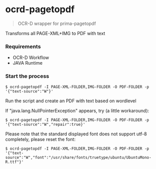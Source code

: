 # ocrd-pagetopdf

> OCR-D wrapper for prima-pagetopdf

Transforms all PAGE-XML+IMG to PDF with text

### Requirements

- OCR-D Workflow
- JAVA Runtime

### Start the process

    $ ocrd-pagetopdf -I PAGE-XML-FOLDER,IMG-FOLDER -O PDF-FOLDER -p '{"text-source":"W"}'

Run the script and create an PDF with text based on wordlevel

If "java.lang.NullPointerException" appears, try (a little workaround):

    $ ocrd-pagetopdf -I PAGE-XML-FOLDER,IMG-FOLDER -O PDF-FOLDER -p '{"text-source":"W","repair":true}'

Please note that the standard displayed font does not support utf-8 completely, please reset the font:

    $ ocrd-pagetopdf -I PAGE-XML-FOLDER,IMG-FOLDER -O PDF-FOLDER -p '{"text-source":"W","font":"/usr/share/fonts/truetype/ubuntu/UbuntuMono-R.ttf"}'
